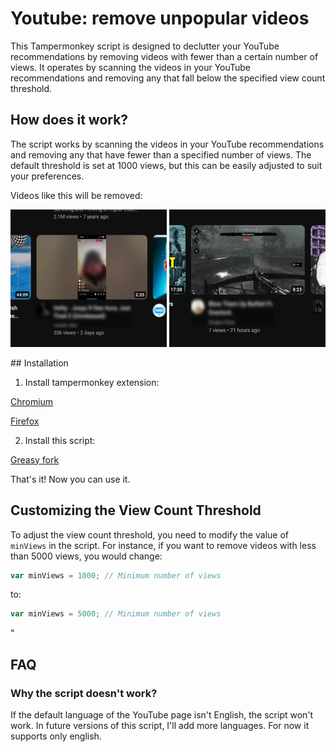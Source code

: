 # Youtube: remove unpopular videos

This Tampermonkey script is designed to declutter your YouTube recommendations by removing videos with fewer than a certain number of views. It operates by scanning the videos in your YouTube recommendations and removing any that fall below the specified view count threshold.

## How does it work?

The script works by scanning the videos in your YouTube recommendations and removing any that have fewer than a specified number of views. The default threshold is set at 1000 views, but this can be easily adjusted to suit your preferences.

Videos like this will be removed:

<p float="left">
  <img src="Screenshot_1new.png" width=250 height=220>
  <img src="Screenshot_3new.png" width=250 height=220>
</p>
## Installation 

1. Install tampermonkey extension:

<a href="https://chrome.google.com/webstore/detail/tampermonkey/dhdgffkkebhmkfjojejmpbldmpobfkfo?hl=en">Chromium</a>

<a href="https://addons.mozilla.org/ru/firefox/addon/tampermonkey/">Firefox</a>

2. Install this script:

<a href="https://greasyfork.org/en/scripts/478273-youtube-remove-unpopular-videos?locale_override=1">Greasy fork</a>

That's it! Now you can use it.

## Customizing the View Count Threshold

To adjust the view count threshold, you need to modify the value of `minViews` in the script. For instance, if you want to remove videos with less than 5000 views, you would change:

```javascript
var minViews = 1000; // Minimum number of views
```

to:

```javascript
var minViews = 5000; // Minimum number of views
```
"

## FAQ
### Why the script doesn't work?
If the default language of the YouTube page isn't English, the script won't work.
In future versions of this script, I'll add more languages. For now it supports only english.
